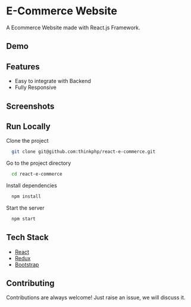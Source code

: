 # E-Commerce Website

A Ecommerce Website made with React.js Framework.


## Demo



## Features

- Easy to integrate with Backend
- Fully Responsive


## Screenshots





## Run Locally

Clone the project

```bash
  git clone git@github.com:thinkphp/react-e-commerce.git
```

Go to the project directory

```bash
  cd react-e-commerce
```

Install dependencies

```bash
  npm install
```

Start the server

```bash
  npm start
```



## Tech Stack

* [React](https://reactjs.org/)
* [Redux](https://redux.js.org/)
* [Bootstrap](https://getbootstrap.com/)


## Contributing

Contributions are always welcome!
Just raise an issue, we will discuss it.
